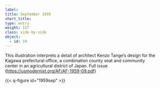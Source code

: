 ```yaml
---
label:
title: September 1959
short_title:
type: entry
weight: 127
class: side-by-side
object:
  - id: 19
---
```


This illustration interprets a detail of architect Kenzo Tange’s design for the Kagawa prefectural office, a combination county seat and community center in an agricultural district of Japan.
Full issue (https://usmodernist.org/AF/AF-1959-09.pdf)

{{< q-figure id="1959sep" >}}
